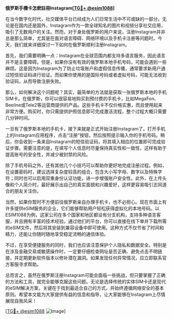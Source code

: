 **俄罗斯手機卡怎麽註冊Instagram[[TG💪+ @esim1088](https://t.me/s/esim1088)]**

在当今数字化时代，社交媒体平台已经成为人们日常生活中不可或缺的一部分。无论是在国内还是国外，Instagram作为一款全球知名的图片和视频分享社交应用，吸引了无数用户的关注。然而，对于身处俄罗斯的用户来说，注册Instagram并非总是那么简单，尤其是在面对语言障碍、网络环境以及手机卡注册等问题时。今天，我们就来详细探讨一下如何在俄罗斯顺利注册Instagram。

首先，我们需要明确一点：Instagram在全球范围内都支持多语言服务，因此语言并不是主要障碍。但是，如果你没有有效的俄罗斯本地手机号码，可能会遇到一些麻烦。这是因为Instagram为了防止垃圾账户和虚假信息传播，通常要求新用户通过短信验证码进行验证。而如果你使用的是国际号码或者虚拟号码，可能无法收到验证码，从而导致注册失败。

那么，如何解决这个问题呢？其实，最简单的方法就是获取一张俄罗斯本地的手机SIM卡。在俄罗斯，你可以很容易地购买到预付费的手机卡，比如MegaFon、Beeline或Tele2等运营商提供的产品。这些手机卡不仅价格实惠，而且使用起来非常方便。购买时，你只需提供护照信息即可完成激活流程，整个过程大概只需要几分钟时间。

一旦有了俄罗斯本地的手机卡，接下来就是正式开始注册Instagram了。打开手机上的Instagram应用程序，点击“注册”按钮，然后按照提示输入你的手机号码。稍后，你会收到一条来自Instagram的短信验证码，将其填入相应的位置即可完成验证步骤。需要注意的是，在填写个人信息时尽量保持真实性和一致性，这样有助于提高账号的安全性，并减少被封禁的风险。

除了手机号码之外，还有其他几个小技巧可以帮助你更好地完成注册过程。例如，在设置密码时，建议选择复杂度较高的组合，包含大小写字母、数字以及特殊字符；同时也可以启用双重身份认证功能，进一步增强账户安全性。此外，在上传头像和个人简介时，最好展示出自己的真实面貌和兴趣爱好，这样更容易吸引志同道合的朋友关注你。

当然，如果你暂时不方便前往俄罗斯亲自办理手机卡，也不必担心。现在市面上有许多提供eSIM服务的企业，它们能够帮助用户轻松获得虚拟化的本地号码。以ESIM1088为例，这家公司在多个国家和地区都设有分支机构，支持多种语言客服，并且拥有丰富的技术经验。通过他们的平台，你可以直接在线下单并下载所需的eSIM文件，然后将其安装到兼容设备中即可使用。这种方式不仅节省了时间和精力，还能让你随时随地享受稳定流畅的通信体验。

不过，在享受便捷服务的同时，我们也应该注意保护个人隐私和数据安全。特别是在涉及金融交易或敏感操作时，一定要仔细检查网址是否正确、避免点击不明链接，并定期更新软件版本以修补潜在漏洞。如果发现任何异常情况，应立即联系官方客服寻求帮助。

总而言之，虽然在俄罗斯注册Instagram可能会面临一些挑战，但只要掌握了正确的方法和工具，就完全能够克服这些问题。无论是选择传统的实体SIM卡还是现代的eSIM解决方案，关键在于找到最适合自己的方式，并始终遵循网络安全的基本原则。希望本文能为大家提供有益的信息和指导，让大家能够在Instagram上尽情展现自我风采！

[[TG💪+ @esim1088](https://t.me/s/esim1088) ![Image](https://i.postimg.cc/4NQfJmqS/Snipaste-2025-05-13-00-14-12.png)]